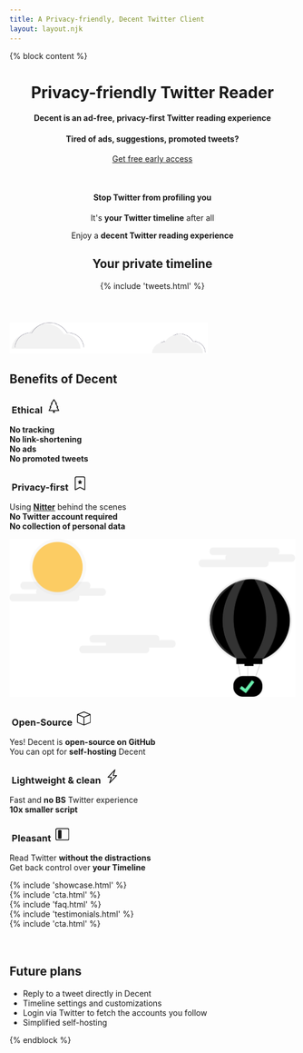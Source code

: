 ```yaml
---
title: A Privacy-friendly, Decent Twitter Client
layout: layout.njk
---
```


{% block content %}
<!-- Masthead -->
<header class="masthead text-center">
  <div class="container">
    <div class="mx-auto mt-5 mb-5 text-left">
      <h1 class=" masthead-heading">Privacy-friendly <span style="display: inline-block">Twitter Reader</span></h1>
      <h4 class=" my-5">Decent is an ad-free, privacy-first Twitter reading experience</h4>
      <h4 class="my-5">Tired of ads, suggestions, promoted tweets?</h4>
      <div class="row">
        <div class="col-lg-8">
          <div class="my-5">
            <p class="lead my-5">
              <a class="btn btn-primary btn-lg track-join-now" href="#cta">Get free early access</a>
            </p>
            <br>
            <h4 class="my-5">Stop Twitter from profiling you</h4>
            <p class="big my-5">
              It's <b>your Twitter timeline</b> after all
            </p>
            <p class="big my-5">
              Enjoy a <b>decent Twitter reading experience</b>
            </p>
          </div>
        </div>
        <div class="col-lg-4 mt-5 mb-2 text-center d-sm-none1 d-lg-block">
          <h2 class="title">Your private timeline</h2>
          {% include 'tweets.html' %}
        </div>
      </div>
    </div>
  </div>
</header>

<section id="benefits" class="features-icons my-5">
  <div class="container">
    <img class="img-fluid mt-5 mb-3" src="/img/clouds.svg" alt="" style="width: 25em;">
    <h1 class="title">Benefits of Decent</h1>
    <div class="row mt-5">
      <div class="col-lg-4 col-md-6 py-3">
        <div class="features-icons-item mx-auto mb-5 mb-lg-0 mb-lg-3">
          <h3>
            &nbsp;Ethical&nbsp; 
            <svg width="1.5em" height="1.5em" viewBox="0 0 16 16" class="bi bi-tree" fill="currentColor" xmlns="http://www.w3.org/2000/svg"><path fill-rule="evenodd" d="M8 0a.5.5 0 0 1 .416.223l3 4.5A.5.5 0 0 1 11 5.5h-.098l2.022 3.235a.5.5 0 0 1-.424.765h-.191l1.638 3.276a.5.5 0 0 1-.447.724h-11a.5.5 0 0 1-.447-.724L3.69 9.5H3.5a.5.5 0 0 1-.424-.765L5.098 5.5H5a.5.5 0 0 1-.416-.777l3-4.5A.5.5 0 0 1 8 0zM5.934 4.5H6a.5.5 0 0 1 .424.765L4.402 8.5H4.5a.5.5 0 0 1 .447.724L3.31 12.5h9.382l-1.638-3.276A.5.5 0 0 1 11.5 8.5h.098L9.576 5.265A.5.5 0 0 1 10 4.5h.066L8 1.401 5.934 4.5z"/><path d="M7 13.5h2V16H7v-2.5z"/></svg>
          </h3>
          <p class="lead mb-0">
            <b class="">No tracking</b>
            <br>
            <b class="">No link-shortening</b>
            <br>
            <b class="">No ads</b>
            <br>
            <b class="">No promoted tweets</b>
          </p>
        </div>
      </div>
      <div class="col-lg-4 col-md-6 py-3">
        <div class="features-icons-item mx-auto mb-5 mb-lg-0 mb-lg-3">
          <h3>
            &nbsp;Privacy-first&nbsp;
            <svg width="1.5em" height="1.5em" viewBox="0 0 16 16" class="bi bi-bookmark-star" fill="currentColor" xmlns="http://www.w3.org/2000/svg"><path fill-rule="evenodd" d="M2 2a2 2 0 0 1 2-2h8a2 2 0 0 1 2 2v13.5a.5.5 0 0 1-.777.416L8 13.101l-5.223 2.815A.5.5 0 0 1 2 15.5V2zm2-1a1 1 0 0 0-1 1v12.566l4.723-2.482a.5.5 0 0 1 .554 0L13 14.566V2a1 1 0 0 0-1-1H4z"/><path d="M7.84 4.1a.178.178 0 0 1 .32 0l.634 1.285a.178.178 0 0 0 .134.098l1.42.206c.145.021.204.2.098.303L9.42 6.993a.178.178 0 0 0-.051.158l.242 1.414a.178.178 0 0 1-.258.187l-1.27-.668a.178.178 0 0 0-.165 0l-1.27.668a.178.178 0 0 1-.257-.187l.242-1.414a.178.178 0 0 0-.05-.158l-1.03-1.001a.178.178 0 0 1 .098-.303l1.42-.206a.178.178 0 0 0 .134-.098L7.84 4.1z"/></svg>
          </h3>
          <p class="lead mb-0">
            Using <b><a target="_blank" href="https://nitter.decent.social/">Nitter</a></b> behind the scenes
            <br>
            <b class="">No Twitter account required</b>
            <br>
            <b class="">No collection of personal data</b>
          </p>
        </div>
      </div>
      <div class="col-lg-4 col-md-6 py-3">
        <div class="features-icons-item mx-auto mb-5 mb-lg-0 mb-lg-3">
          <img class="img-fluid mt-5 mb-3" src="/img/air_support.svg" alt="">
        </div>
      </div>
      <div class="col-lg-4 col-md-6 py-3">
        <div class="features-icons-item mx-auto mb-5 mb-lg-0 mb-lg-3">
          <h3>
            &nbsp;Open-Source&nbsp;
            <svg width="1.5em" height="1.5em" viewBox="0 0 16 16" class="bi bi-box" fill="currentColor" xmlns="http://www.w3.org/2000/svg"><path fill-rule="evenodd" d="M8.186 1.113a.5.5 0 0 0-.372 0L1.846 3.5 8 5.961 14.154 3.5 8.186 1.113zM15 4.239l-6.5 2.6v7.922l6.5-2.6V4.24zM7.5 14.762V6.838L1 4.239v7.923l6.5 2.6zM7.443.184a1.5 1.5 0 0 1 1.114 0l7.129 2.852A.5.5 0 0 1 16 3.5v8.662a1 1 0 0 1-.629.928l-7.185 2.874a.5.5 0 0 1-.372 0L.63 13.09a1 1 0 0 1-.63-.928V3.5a.5.5 0 0 1 .314-.464L7.443.184z"/></svg>
          </h3>
          <p class="lead mb-0">
            Yes! Decent is <b class="">open-source on GitHub</b>
            <br>
            You can opt for <b class="">self-hosting</b> Decent
          </p>
        </div>
      </div>
      <div class="col-lg-4 col-md-6 py-3">
        <div class="features-icons-item mx-auto mb-5 mb-lg-0 mb-lg-3">
          <h3>
            &nbsp;Lightweight & clean&nbsp;
            <svg width="1.5em" height="1.5em" viewBox="0 0 16 16" class="bi bi-lightning" fill="currentColor" xmlns="http://www.w3.org/2000/svg"><path fill-rule="evenodd" d="M11.251.068a.5.5 0 0 1 .227.58L9.677 6.5H13a.5.5 0 0 1 .364.843l-8 8.5a.5.5 0 0 1-.842-.49L6.323 9.5H3a.5.5 0 0 1-.364-.843l8-8.5a.5.5 0 0 1 .615-.09zM4.157 8.5H7a.5.5 0 0 1 .478.647L6.11 13.59l5.732-6.09H9a.5.5 0 0 1-.478-.647L9.89 2.41 4.157 8.5z"/></svg>
          </h3>
          <p class="lead mb-0">
            Fast and <b class="">no BS</b> Twitter experience
            <br>
            <b class="">10x smaller script</b>
          </p>
        </div>
      </div>
      <div class="col-lg-4 col-md-6 py-3">
        <div class="features-icons-item mx-auto mb-5 mb-lg-0 mb-lg-3">
          <h3>
            &nbsp;Pleasant&nbsp;
            <svg width="1.5em" height="1.5em" viewBox="0 0 16 16" class="bi bi-layout-sidebar-inset" fill="currentColor" xmlns="http://www.w3.org/2000/svg"><path fill-rule="evenodd" d="M14 2H2a1 1 0 0 0-1 1v10a1 1 0 0 0 1 1h12a1 1 0 0 0 1-1V3a1 1 0 0 0-1-1zM2 1a2 2 0 0 0-2 2v10a2 2 0 0 0 2 2h12a2 2 0 0 0 2-2V3a2 2 0 0 0-2-2H2z"/><path d="M3 4a1 1 0 0 1 1-1h2a1 1 0 0 1 1 1v8a1 1 0 0 1-1 1H4a1 1 0 0 1-1-1V4z"/></svg>
          </h3>
          <p class="lead mb-0">
            <p class="lead mb-0">
              Read Twitter <b class="">without the distractions</b>
              <br>
              Get back control over <b class="">your Timeline</b>
            </p>
          </p>
        </div>
      </div>
    </div>
  </div>
</section>

<section class="showcase py-5 mt-5">
  {% include 'showcase.html' %}
</section>

<section id="cta" class="text-center mt-5 py-5">
  {% include 'cta.html' %}
</section>

<section id="faq" class=" mt-5 py-5">
  {% include 'faq.html' %}
</section>

<section class="container mt-5">
  {% include 'testimonials.html' %}
</section>

<section id="cta-end" class="text-center mt-5 py-5">
  {% include 'cta.html' %}
</section>

<section class="mt-5">
  <br>
  <br>
  <div class="container">
    <div class="row mt-5">
      <!-- <div class="col-lg-6 mx-auto">
        <h2 class="title text-center">Your private timeline</h2>
        {% include 'tweets.html' %}
      </div> -->
      <div class="col-lg-12">
        <h2 class="title">Future plans</h2>
        <ul class="list-group list-group-flush mt-3 py-3">
          <li class="list-group-item py-3">
            Reply to a tweet directly in Decent
          </li>
          <li class="list-group-item py-3">
            Timeline settings and customizations
          </li>
          <li class="list-group-item py-3">
            Login via Twitter to fetch the accounts you follow
          </li>
          <li class="list-group-item py-3">
            Simplified self-hosting
          </li>
        </ul>
      </div>
    </div>
  </div>
</section>

{% endblock %}